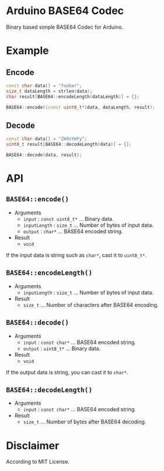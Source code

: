 # **Arduino BASE64 Codec**
Binary based simple BASE64 Codec for Arduino.

# Example
## Encode
```c++
const char data[] = "foobar";
size_t dataLength = strlen(data);
char result[BASE64::encodeLength(dataLength)] = {};

BASE64::encode((const uint8_t*)data, dataLength, result);
```

## Decode
```c++
const char data[] = "Zm9vYmFy";
uint8_t result[BASE64::decodeLength(data)] = {};

BASE64::decode(data, result);
```

# API
## `BASE64::encode()`
- Arguments
    - `input` : `const uint8_t*` ... Binary data.
    - `inputLength` : `size_t` ... Number of bytes of input data.
    - `output` : `char*` ... BASE64 encoded string.
- Result
    - `void`

If the input data is string such as `char*`, cast it to `uint8_t*`.

## `BASE64::encodeLength()`
- Arguments
    - `inputLength` : `size_t` ... Number of bytes of input data.
- Result
    - `size_t` ... Number of characters after BASE64 encoding.

## `BASE64::decode()`
- Arguments
    - `input` : `const char*` ... BASE64 encoded string.
    - `output` : `uint8_t*` ... Binary data.
- Result
    - `void`

If the output data is string, you can cast it to `char*`.

## `BASE64::decodeLength()`
- Arguments
    - `input` : `const char*` ... BASE64 encoded string.
- Result
    - `size_t` ... Number of bytes after BASE64 decoding.

# Disclaimer
According to MIT License.